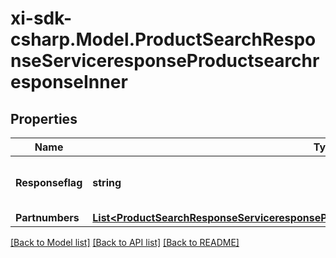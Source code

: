 # xi-sdk-csharp.Model.ProductSearchResponseServiceresponseProductsearchresponseInner

## Properties

Name | Type | Description | Notes
------------ | ------------- | ------------- | -------------
**Responseflag** | **string** | Number of records in the search result. | [optional] 
**Partnumbers** | [**List&lt;ProductSearchResponseServiceresponseProductsearchresponseInnerPartnumbersInner&gt;**](ProductSearchResponseServiceresponseProductsearchresponseInnerPartnumbersInner.md) |  | [optional] 

[[Back to Model list]](../README.md#documentation-for-models) [[Back to API list]](../README.md#documentation-for-api-endpoints) [[Back to README]](../README.md)

